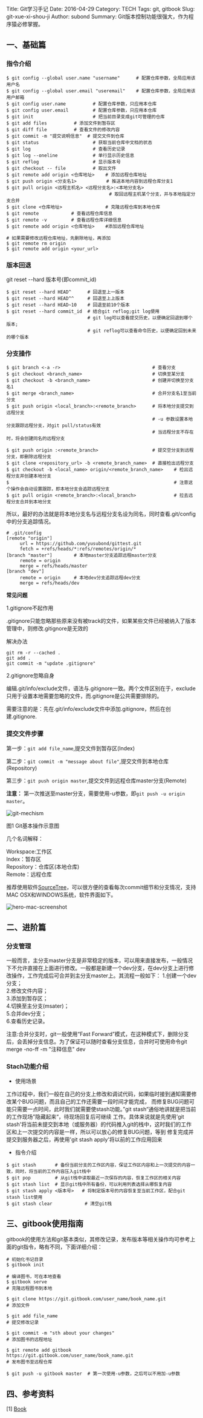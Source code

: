Title: Git学习手记
Date: 2016-04-29
Category: TECH
Tags: git, gitbook
Slug: git-xue-xi-shou-ji
Author: subond
Summary: Git版本控制功能很强大，作为程序猿必修掌握。

## 一、基础篇

### 指令介绍

```shell
$ git config --global user.name "username"   	# 配置仓库参数，全局应用该用户名
$ git config --global user.email "useremail"	# 配置仓库参数，全局应用该用户邮箱
$ git config user.name          # 配置仓库参数，只应用本仓库
$ git config user.email         # 配置仓库参数，只应用本仓库
$ git init                      # 把当前目录变成git可管理的仓库
$ git add files          # 添加文件到暂存区
$ git diff file          # 查看文件的修改内容
$ git commit -m "提交说明信息"  # 提交文件到仓库
$ git status                    # 获取当前仓库中文档的状态
$ git log                       # 查看历史记录
$ git log --oneline             # 单行显示历史信息
$ git reflog                    # 显示版本号
$ git checkout -- file          # 取出文件
$ git remote add origin <仓库地址>    # 添加远程仓库地址
$ git push origin <分支名1>           # 推送本地内容到远程仓库分支1
$ git pull origin <远程主机名> <远程分支名>:<本地分支名>
                                      # 取回远程主机某个分支，并与本地指定分支合并
$ git clone <仓库地址>                # 克隆远程仓库到本地仓库
$ git remote            # 查看远程仓库信息
$ git remote -v         # 查看远程仓库详细信息
$ git remote add origin <仓库地址>    #添加远程仓库地址

# 如果需要修改远程仓库地址，先删除地址，再添加
$ git remote rm origin
$ git remote add origin <your_url>
```

### 版本回退

git reset --hard 版本号(即commit_id)

```shell
$ git reset --hard HEAD^      # 回退至上一版本
$ git reset --hard HEAD^^     # 回退至上上版本
$ git reset --hard HEAD~10    # 回退至前10个版本
$ git reset --hard commit_id  # 结合git reflog;git log使用
                              # git log可以查看提交历史，以便确定回退到哪个版本;
                              # git reflog可以查看命令历史，以便确定回到未来的哪个版本
```

### 分支操作

```shell
$ git branch <-a -r>                                  # 查看分支
$ git checkout <branch_name>                          # 切换至某分支
$ git checkout -b <branch_name>                       # 创建并切换至分支名1
$ git merge <branch_name>                             # 合并分支名1至当前分支
$ git push origin <local_branch>:<remote_branch>      # 将本地分支提交到远程分支
                                                      # -u 参数设置本地分支跟踪远程分支，对git pull/status有效
                                                      # 当远程分支不存在时，将会创建同名的远程分支

$ git push origin :<remote_branch>                    # 提交空分支到远程分支，即删除远程分支
$ git clone <repository_url> -b <remote_branch_name>  # 直接检出远程分支
$ git checkout -b <local_name> origin/<remote_branch_name>    # 检出远程分支并创建本地分支
$                                                             # 注意这个操作会自动设置跟踪，即本地分支会追踪远程分支
$ git pull origin <remote_branch>:<local_branch>              # 拉去远程分支合并到本地分支
```

所以，最好的办法就是将本地分支名与远程分支名设为同名，同时查看.git/config中的分支追踪情况。

```
# .git/config
[remote "origin"]
     url = https://github.com/yusubond/gittest.git
     fetch = +refs/heads/*:refs/remotes/origin/*
[branch "master"]        # 本地master分支追踪远程master分支
     remote = origin
     merge = refs/heads/master
[branch "dev"]
     remote = origin     # 本地dev分支追踪远程dev分支
     merge = refs/heads/dev
```

**常见问题**

1.gitignore不起作用

.gitignore只能忽略那些原来没有被track的文件，如果某些文件已经被纳入了版本管理中，则修改.gitignore是无效的

解决办法

```
git rm -r --cached .
git add .
git commit -m "update .gitignore"
```

2.gitignore忽略自身

编辑.git/info/exclude文件，语法与.gitignore一致。两个文件区别在于，exclude只用于设置本地需要忽略的文件，而.gitignore是公共需要排除的。

需要注意的是：先在.git/info/exclude文件中添加.gitignore，然后在创建.gitignore.

### 提交文件步骤

第一步：`git add file_name`,提交文件到暂存区(Index)

第二步：`git commit -m "message about file"`,提交文件到本地仓库(Repository)

第三步：`git push origin master`,提交文件到远程仓库master分支(Remote)

**注意：** 第一次推送至master分支，需要使用-u参数，即`git push -u origin master`。

![git-mechism](http://on64c9tla.bkt.clouddn.com/20160429gitcaozuo.jpg)

图1 Git基本操作示意图

几个名词解释：

Workspace:工作区  
Index：暂存区  
Repository：仓库区(本地仓库)  
Remote：远程仓库  

推荐使用软件[SourceTree](https://www.sourcetreeapp.com/)，可以很方便的查看每次commit细节和分支情况，支持MAC OSX和WINDOWS系统，软件界面如下。

![hero-mac-screenshot](http://on64c9tla.bkt.clouddn.com/www.subond.com/hero-mac-screenshot.png)

## 二、进阶篇

### 分支管理

一般而言，主分支master分支是非常稳定的版本，可以用来直接发布，一般情况下不允许直接在上面进行修改。一般都是新建一个dev分支，在dev分支上进行修改操作，工作完成后可合并到主分支master上。其流程一般如下：
1.创建一个dev分支；  
2.修改文件内容；  
3.添加到暂存区；  
4.切换至主分支(msater)；   
5.合并dev分支；  
6.查看历史记录。  

注意:合并分支时，git一般使用“Fast Forward”模式，在这种模式下，删除分支后，会丢掉分支信息。为了保证可以随时查看分支信息，合并时可使用命令git merge -no-ff -m "注释信息" dev


### Stach功能介绍

+ 使用场景

工作过程中，我们一般在自己的分支上修改和调试代码，如果临时接到通知需要修改某个BUG问题，而且自己的工作还需要一段时间才能完成， 而修复BUG问题可能只需要一点时间，此时我们就需要使stash功能。”git stash“通俗地讲就是把当前的工作现场”隐藏起来“，待现场回复后可继续 工作。具体来说就是先使用’git stash'将当前未提交到本地（或服务器）的代码推入git的栈中，这时我们的工作区和上一次提交的内容是一样，所以可以放心的修复BUG问题，等到 修复完成并提交到服务器之后，再使用'git stash apply'将以前的工作应用回来

+ 指令介绍

```shell
$ git stash       # 备份当前分支的工作区内容，保证工作区内容和上一次提交的内容一致，同时，将当前的工作内容压入git栈中
$ git pop         # 从git栈中读取最近一次保存的内容，恢复工作区的相关内容
$ git stash list  # 显示git栈中所有备份，可以利用列表选择从哪恢复内容
$ git stash apply <版本号>   # 将制定版本号的内容恢复至当前工作区，配合git stash list使用
$ git stash clear            # 清空git栈
```

## 三、gitbook使用指南

gitbook的使用方法和git基本类似，其修改记录，发布版本等相关操作均可参考上面的git指令，略有不同，下面详细介绍：

```shell
# 初始化书记目录
$ gitbook init

# 编译图书，可在本地查看
$ gitbook serve
# 克隆远程图书到本地

$ git clone https://git.gitbook.com/user_name/book_name.git
# 添加文件

$ git add file_name
# 提交修改记录

$ git commit -m "sth about your changes"
# 添加图书的远程地址

$ git remote add gitbook https://git.gitbook.com/user_name/book_name.git
# 发布图书至远程仓库

$ git push -u gitbook master  # 第一次使用-u参数，之后可以不用加-u参数
```

## 四、参考资料

[1] [Book](https://git-scm.com/book/zh/v2)
